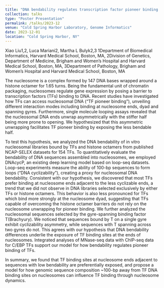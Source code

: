 ```yaml
---
title: "DNA bendability regulates transcription factor pioneer binding to nucleosome"
collection: talks
type: "Poster Presentation"
permalink: /talks/2023-12
venue: "Cold Spring Harbor Laboratory, Genome Informatics"
date: 2023-12-01
location: "Cold Spring Harbor, NY"
---
```


Xiao Liu1,2, Luca Mariani2, Martha L Bulyk2,3
1Department of Biomedical Informatics, Harvard Medical School, Boston, MA, 2Division of Genetics, Department of Medicine, Brigham and Women’s Hospital and Harvard Medical School, Boston, MA, 3Department of Pathology, Brigham and Women’s Hospital and Harvard Medical School, Boston, MA

The nucleosome is a complex formed by 147 DNA bases wrapped around a histone octamer for 1.65 turns. Being the fundamental unit of chromatin packaging, nucleosomes regulate gene expression by posing a barrier to transcription factors (TFs) binding to DNA. Recent studies have investigated how TFs can access nucleosomal DNA (“TF pioneer binding”), unveiling different interaction modes including binding at nucleosome ends, dyad and spanning gyres. Furthermore, single molecule looping assays revealed that the nucleosomal DNA ends unwrap asymmetrically with the stiffer half being more prone to opening. We hypothesized that this asymmetric unwrapping facilitates TF pioneer binding by exposing the less bendable half.

To test this hypothesis, we analyzed the DNA bendability of in vitro nucleosomal libraries bound by TFs and histone octamers from published NCAP-SELEX datasets for 154 TFs. To quantitatively evaluate the bendability of DNA sequences assembled into nucleosomes, we employed DNAcycP, an existing deep learning model based on loop-seq datasets. Loop-seq experiments measure the ability of 100-bp sequences to form loops (“DNA cyclizability”), creating a proxy for nucleosomal DNA bendability. Consistent with our hypothesis, we discovered that most TFs prefer binding at nucleosome ends adjacent to the less cyclizable ends, a trend that we did not observe in DNA libraries selected exclusively by either TFs or histone octamers. This behavior is also less pronounced for TFs which bind more strongly at the nucleosome dyad, suggesting that TFs capable of overcoming the histone octamer barriers do not rely on the nucleosome unwrapping for pioneer binding. We further analyzed the nucleosomal sequences selected by the gyre-spanning binding factor T(Brachyury). We noticed that sequences bound by T on a single gyre exhibit cyclizability asymmetry, while sequences with T spanning across two gyres do not. This agrees with our hypothesis that DNA bendability differences underlie the exposure of TF binding sites at the ends of nucleosomes. Integrated analyses of MNase-seq data with ChIP-seq data for C/EBP TFs support our model for how bendability regulates pioneer binding of TFs.

In summary, we found that TF binding sites at nucleosome ends adjacent to sequences with low bendability are preferentially exposed, and propose a model for how genomic sequence composition ~100-bp away from TF DNA binding sites on nucleosomes can influence TF binding through nucleosome dynamics.
